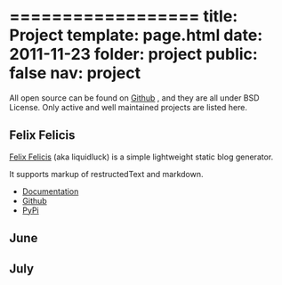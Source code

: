 ==================
title: Project
template: page.html
date: 2011-11-23
folder: project
public: false
nav: project
=================


All open source can be found on [Github](https://github.com/lepture) ,
and they are all under BSD License.
Only active and well maintained projects are listed here.


## Felix Felicis

[Felix Felicis](http://lepture.com/project/liquidluck/) (aka liquidluck)
is a simple lightweight static blog generator.

It supports markup of restructedText and markdown.

+ [Documentation](https://github.com/lepture/liquidluck/wiki)
+ [Github](https://github.com/lepture/liquidluck)
+ [PyPi](http://pypi.python.org/pypi/liquidluck)


## June


## July

